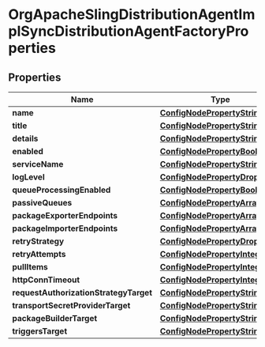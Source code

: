 

# OrgApacheSlingDistributionAgentImplSyncDistributionAgentFactoryProperties

## Properties

Name | Type | Description | Notes
------------ | ------------- | ------------- | -------------
**name** | [**ConfigNodePropertyString**](ConfigNodePropertyString.md) |  |  [optional]
**title** | [**ConfigNodePropertyString**](ConfigNodePropertyString.md) |  |  [optional]
**details** | [**ConfigNodePropertyString**](ConfigNodePropertyString.md) |  |  [optional]
**enabled** | [**ConfigNodePropertyBoolean**](ConfigNodePropertyBoolean.md) |  |  [optional]
**serviceName** | [**ConfigNodePropertyString**](ConfigNodePropertyString.md) |  |  [optional]
**logLevel** | [**ConfigNodePropertyDropDown**](ConfigNodePropertyDropDown.md) |  |  [optional]
**queueProcessingEnabled** | [**ConfigNodePropertyBoolean**](ConfigNodePropertyBoolean.md) |  |  [optional]
**passiveQueues** | [**ConfigNodePropertyArray**](ConfigNodePropertyArray.md) |  |  [optional]
**packageExporterEndpoints** | [**ConfigNodePropertyArray**](ConfigNodePropertyArray.md) |  |  [optional]
**packageImporterEndpoints** | [**ConfigNodePropertyArray**](ConfigNodePropertyArray.md) |  |  [optional]
**retryStrategy** | [**ConfigNodePropertyDropDown**](ConfigNodePropertyDropDown.md) |  |  [optional]
**retryAttempts** | [**ConfigNodePropertyInteger**](ConfigNodePropertyInteger.md) |  |  [optional]
**pullItems** | [**ConfigNodePropertyInteger**](ConfigNodePropertyInteger.md) |  |  [optional]
**httpConnTimeout** | [**ConfigNodePropertyInteger**](ConfigNodePropertyInteger.md) |  |  [optional]
**requestAuthorizationStrategyTarget** | [**ConfigNodePropertyString**](ConfigNodePropertyString.md) |  |  [optional]
**transportSecretProviderTarget** | [**ConfigNodePropertyString**](ConfigNodePropertyString.md) |  |  [optional]
**packageBuilderTarget** | [**ConfigNodePropertyString**](ConfigNodePropertyString.md) |  |  [optional]
**triggersTarget** | [**ConfigNodePropertyString**](ConfigNodePropertyString.md) |  |  [optional]



